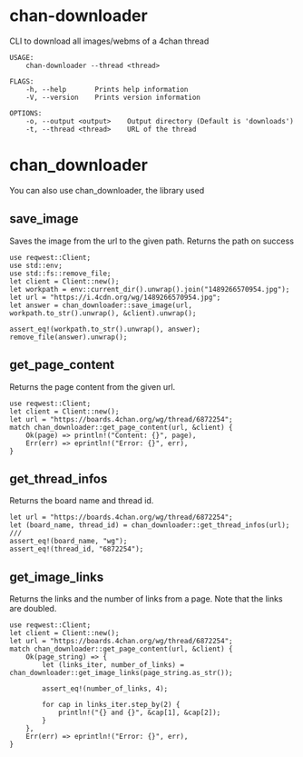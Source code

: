 chan-downloader
===============

CLI to download all images/webms of a 4chan thread

```
USAGE:
    chan-downloader --thread <thread>

FLAGS:
    -h, --help       Prints help information
    -V, --version    Prints version information

OPTIONS:
    -o, --output <output>    Output directory (Default is 'downloads')
    -t, --thread <thread>    URL of the thread
```

chan_downloader
===============
You can also use chan_downloader, the library used

## save_image
Saves the image from the url to the given path. Returns the path on success
```
use reqwest::Client;
use std::env;
use std::fs::remove_file;
let client = Client::new();
let workpath = env::current_dir().unwrap().join("1489266570954.jpg");
let url = "https://i.4cdn.org/wg/1489266570954.jpg";
let answer = chan_downloader::save_image(url, workpath.to_str().unwrap(), &client).unwrap();

assert_eq!(workpath.to_str().unwrap(), answer);
remove_file(answer).unwrap();
```

## get_page_content
Returns the page content from the given url.
```
use reqwest::Client;
let client = Client::new();
let url = "https://boards.4chan.org/wg/thread/6872254";
match chan_downloader::get_page_content(url, &client) {
    Ok(page) => println!("Content: {}", page),
    Err(err) => eprintln!("Error: {}", err),
}
```

## get_thread_infos
Returns the board name and thread id.
```
let url = "https://boards.4chan.org/wg/thread/6872254";
let (board_name, thread_id) = chan_downloader::get_thread_infos(url);
///
assert_eq!(board_name, "wg");
assert_eq!(thread_id, "6872254");
```

## get_image_links
Returns the links and the number of links from a page. Note that the links are doubled.
```
use reqwest::Client;
let client = Client::new();
let url = "https://boards.4chan.org/wg/thread/6872254";
match chan_downloader::get_page_content(url, &client) {
    Ok(page_string) => {
        let (links_iter, number_of_links) = chan_downloader::get_image_links(page_string.as_str());

        assert_eq!(number_of_links, 4);

        for cap in links_iter.step_by(2) {
            println!("{} and {}", &cap[1], &cap[2]);
        }
    },
    Err(err) => eprintln!("Error: {}", err),
}
```
